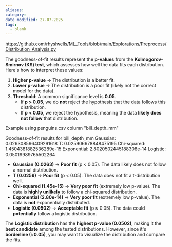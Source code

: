 ```yaml
---
aliases: 
category: 
date modified: 27-07-2025
tags:
  - blank
---
```

https://github.com/rhyslwells/ML_Tools/blob/main/Explorations/Preprocess/Distribution_Analysis.py

The goodness-of-fit results represent the **p-values** from the **Kolmogorov-Smirnov (KS) test**, which assesses how well the data fits each distribution. Here's how to interpret these values:

1. **Higher p-value** → The distribution is a better fit.
2. **Lower p-value** → The distribution is a poor fit (likely not the correct model for the data).
3. **Threshold**: A common significance level is **0.05**.
    - If **p > 0.05**, we do **not** reject the hypothesis that the data follows this distribution.
    - If **p < 0.05**, we reject the hypothesis, meaning the data **likely does not follow** that distribution.

Example using penguins.csv column "bill_depth_mm"

Goodness-of-fit results for bill_depth_mm
Gaussian: 0.026308596409291618
T: 0.025906678848475195
Chi-squared: 1.4504381882536289e-15
Exponential: 2.8020502445188308e-14
Logistic: 0.05019989765502264

- **Gaussian (0.0263)** → **Poor fit** (p < 0.05). The data likely does not follow a normal distribution.
- **T (0.0259)** → **Poor fit** (p < 0.05). The data does not fit a t-distribution well.
- **Chi-squared (1.45e-15)** → **Very poor fit** (extremely low p-value). The data is **highly unlikely** to follow a chi-squared distribution.
- **Exponential (2.80e-14)** → **Very poor fit** (extremely low p-value). The data is **not** exponentially distributed.
- **Logistic (0.0502)** → **Acceptable fit** (p ≈ 0.05). The data could **potentially** follow a logistic distribution.

The **Logistic distribution** has the **highest p-value (0.0502)**, making it the **best candidate** among the tested distributions. However, since it's **borderline (≈0.05)**, you may want to visualize the distribution and compare the fits.